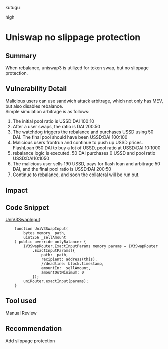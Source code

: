 kutugu

high

# Uniswap no slippage protection

## Summary

When rebalance, uniswap3 is utilized for token swap, but no slippage protection.    

## Vulnerability Detail

Malicious users can use sandwich attack arbitrage, which not only has MEV, but also disables rebalance.   
Simple simulation arbitrage is as follows:    
1. The initial pool ratio is USSD:DAI 100:10
2. After a user swaps, the ratio is DAI 200:50     
3. The watchdog triggers the rebalance and purchases USSD using 50 DAI. The final pool should have been USSD:DAI 100:100    
4. Malicious users frontrun and continue to push up USSD prices. FlashLoan  950 DAI to buy a lot of USSD, pool ratio at USSD:DAI 10:1000
5. rebalance logic is executed. 50 DAI purchases 0 USSD and pool ratio USSD:DAI10:1050
6. The malicious user sells 190 USSD, pays for flash loan and arbitrage 50 DAI, and the final pool ratio is USSD:DAI 200:50
7. Continue to rebalance, and soon the collateral will be run out.

## Impact

## Code Snippet

[UniV3SwapInput](https://github.com/sherlock-audit/2023-05-USSD/blob/main/ussd-contracts/contracts/USSD.sol#L227-L240)
```solidity
    function UniV3SwapInput(
        bytes memory _path,
        uint256 _sellAmount
    ) public override onlyBalancer {
        IV3SwapRouter.ExactInputParams memory params = IV3SwapRouter
            .ExactInputParams({
                path: _path,
                recipient: address(this),
                //deadline: block.timestamp,
                amountIn: _sellAmount,
                amountOutMinimum: 0
            });
        uniRouter.exactInput(params);
    }
```

## Tool used

Manual Review

## Recommendation

Add slippage protection

